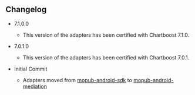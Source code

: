 ## Changelog
  * 7.1.0.0
    * This version of the adapters has been certified with Chartboost 7.1.0.

  * 7.0.1.0
    * This version of the adapters has been certified with Chartboost 7.0.1.

  * Initial Commit
  	* Adapters moved from [mopub-android-sdk](https://github.com/mopub/mopub-android-sdk) to [mopub-android-mediation](https://github.com/mopub/mopub-android-mediation/)